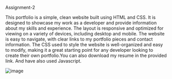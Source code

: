 Assignment-2

This portfolio is a simple, clean website built using HTML and CSS. It is designed to showcase my work as a developer and provide information about my skills and experience. The layout is responsive and optimized for viewing on a variety of devices, including desktop and mobile. The website is easy to navigate, with clear links to my portfolio pieces and contact information. The CSS used to style the website is well-organized and easy to modify, making it a great starting point for any developer looking to create their own portfolio.You can also download my resume in the provided link. And have also used Javascript. 





![image](https://user-images.githubusercontent.com/114772879/214920711-828b02e1-6c84-413c-a1e4-4a727c6d4e8f.png)


